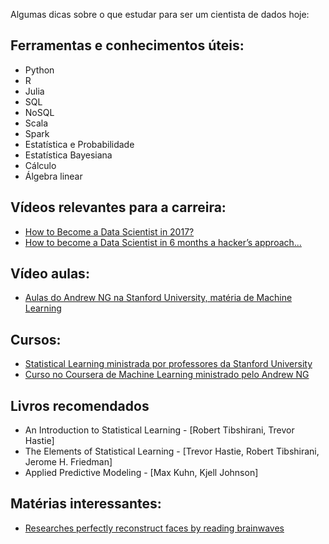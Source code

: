 Algumas dicas sobre o que estudar para ser um cientista de dados hoje:


## Ferramentas e conhecimentos úteis:
  - Python
  - R
  - Julia
  - SQL
  - NoSQL 
  - Scala
  - Spark
  - Estatística e Probabilidade 
  - Estatística Bayesiana
  - Cálculo
  - Álgebra linear

## Vídeos relevantes para a carreira:
  - [How to Become a Data Scientist in 2017?](https://youtu.be/ccCblUZFM0w)
  - [How to become a Data Scientist in 6 months a hacker’s approach...](https://www.youtube.com/watch?v=rIofV14c0tc)

## Vídeo aulas:
  - [Aulas do Andrew NG na Stanford University, matéria de Machine Learning](https://www.youtube.com/watch?v=UzxYlbK2c7E&list=PLJ_CMbwA6bT-n1W0mgOlYwccZ-j6gBXqE)


## Cursos:
  -  [Statistical Learning ministrada por professores da Stanford University](https://lagunita.stanford.edu/courses/HumanitiesSciences/StatLearning/Winter2016/about)
  -  [Curso no Coursera de Machine Learning ministrado pelo Andrew NG](https://pt.coursera.org/learn/machine-learning)

## Livros recomendados
  - An Introduction to Statistical Learning - [Robert Tibshirani, Trevor Hastie]
  - The Elements of Statistical Learning - [Trevor Hastie, Robert Tibshirani, Jerome H. Friedman]
  - Applied Predictive Modeling - [Max Kuhn, Kjell Johnson]


## Matérias interessantes:

- [Researches perfectly reconstruct faces by reading brainwaves](https://singularityhub.com/2017/06/14/forget-police-sketches-researchers-perfectly-reconstruct-faces-by-reading-brainwaves/)
